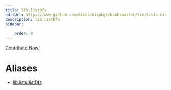 ```yaml
---
title: lib.listDfs
editUrl: https://www.github.com/nixos/nixpkgs/blob/master/lib/lists.nix#L681C13
description: lib.listDfs
sidebar:

    order: 8
---
```


<a href="https://www.github.com/nixos/nixpkgs/blob/master/lib/lists.nix#L681C13">Contribute Now!</a>


# Aliases

- [lib.lists.listDfs](/reference/liblists.listDfs)



